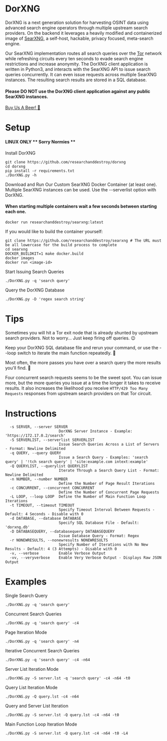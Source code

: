 # DorXNG
DorXNG is a next generation solution for harvesting OSINT data using advanced search engine operators through multiple upstream search providers. On the backend it leverages a heavily modified and containerized image of [SearXNG](https://docs.searxng.org/), a self-host, hackable, privacy focused, meta-search engine.

Our SearXNG implementation routes all search queries over the [Tor](https://www.torproject.org/) network while refreshing circuits every ten seconds to evade search engine restrictions and increase anonymity. The DorXNG client application is written in Python3, and interacts with the SearXNG API to issue search queries concurrently. It can even issue requests across multiple SearXNG instances. The resulting search results are stored in a SQL database.

#### Please DO NOT use the DorXNG client application against any public SearXNG instances.

[Buy Us A Beer! 🍺](https://www.buymeacoffee.com/researchanddestroy)

# Setup

#### LINUX ONLY ** Sorry Normies **

Install DorXNG

```
git clone https://github.com/researchanddestroy/dorxng
cd dorxng
pip install -r requirements.txt
./DorXNG.py -h
```

Download and Run Our Custom SearXNG Docker Container (at least one). Multiple SearXNG instances can be used. Use the --serverlist option with DorXNG.

#### When starting multiple containers wait a few seconds between starting each one.
```
docker run researchanddestroy/searxng:latest
```

If you would like to build the container yourself:
```
git clone https://github.com/researchanddestroy/searxng # The URL must be all lowercase for the build process to complete
cd searxng
DOCKER_BUILDKIT=1 make docker.build
docker images
docker run <image-id>
```

Start Issuing Search Queries
```
./DorXNG.py -q 'search query'
```

Query the DorXNG Database
```
./DorXNG.py -D 'regex search string'
```

# Tips

Sometimes you will hit a Tor exit node that is already shunted by upstream search providers. Not to worry... Just keep firing off queries. 😉

Keep your DorXNG SQL database file and rerun your command, or use the --loop switch to iterate the main function repeatedly. 🔁

Most often, the more passes you have over a search query the more results you'll find. 🍻

Four concurrent search requests seems to be the sweet spot. You can issue more, but the more queries you issue at a time the longer it takes to receive results. It also increases the likelihood you receive `HTTP/429 Too Many Requests` responses from upstream search providers on that Tor circuit.

# Instructions

```
  -s SERVER, --server SERVER
                        DorXNG Server Instance - Example: 'https://172.17.0.2/search'
  -S SERVERLIST, --serverlist SERVERLIST
                        Issue Search Queries Across a List of Servers - Format: Newline Delimited
  -q QUERY, --query QUERY
                        Issue a Search Query - Examples: 'search query' | '!tch search query' | 'site:example.com intext:example'
  -Q QUERYLIST, --querylist QUERYLIST
                        Iterate Through a Search Query List - Format: Newline Delimited
  -n NUMBER, --number NUMBER
                        Define the Number of Page Result Iterations
  -c CONCURRENT, --concurrent CONCURRENT
                        Define the Number of Concurrent Page Requests
  -L LOOP, --loop LOOP  Define the Number of Main Function Loop Iterations
  -t TIMEOUT, --timeout TIMEOUT
                        Specify Timeout Interval Between Requests - Default: 4 Seconds - Disable with 0
  -d DATABASE, --database DATABASE
                        Specify SQL Database File - Default: 'dorxng.db'
  -D DATABASEQUERY, --databasequery DATABASEQUERY
                        Issue Database Query - Format: Regex
  -r NONEWRESULTS, --nonewresults NONEWRESULTS
                        Specify Number of Iterations with No New Results - Default: 4 (3 Attempts) - Disable with 0
  -v, --verbose         Enable Verbose Output
  -vv, --veryverbose    Enable Very Verbose Output - Displays Raw JSON Output
```

# Examples

Single Search Query
```
./DorXNG.py -q 'search query'
```

Concurrent Search Queries
```
./DorXNG.py -q 'search query' -c4
```

Page Iteration Mode
```
./DorXNG.py -q 'search query' -n4
```

Iterative Concurrent Search Queries
```
./DorXNG.py -q 'search query' -c4 -n64
```

Server List Iteration Mode
```
./DorXNG.py -S server.lst -q 'search query' -c4 -n64 -t0
```

Query List Iteration Mode
```
./DorXNG.py -Q query.lst -c4 -n64
```

Query and Server List Iteration
```
./DorXNG.py -S server.lst -Q query.lst -c4 -n64 -t0
```

Main Function Loop Iteration Mode
```
./DorXNG.py -S server.lst -Q query.lst -c4 -n64 -t0 -L4
```
